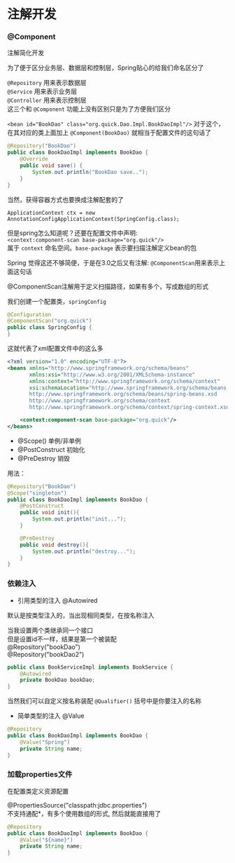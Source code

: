 # 注解开发

### @Component

注解简化开发  

为了便于区分业务层、数据层和控制层，Spring贴心的给我们命名区分了

`@Repository`  用来表示数据层  
`@Service`  用来表示业务层  
`@Controller` 用来表示控制层  
这三个和 `@Component` 功能上没有区别只是为了方便我们区分

`<bean id="BookDao" class="org.quick.Dao.Impl.BookDaoImpl"/>`
对于这个，在其对应的类上面加上 `@Component(BookDao)` 就相当于配置文件的这句话了
```java
@Repository("BookDao")
public class BookDaoImpl implements BookDao {
    @Override
    public void save() {
        System.out.println("BookDao save..");
    }
}
```

当然，获得容器方式也要换成注解配套的了
```
ApplicationContext ctx = new AnnotationConfigApplicationContext(SpringConfig.class);
```

但是spring怎么知道呢？还要在配置文件中声明:  
`<context:component-scan base-package="org.quick"/>`  
属于 `context` 命名空间。`base-package` 表示要扫描注解定义bean的包

Spring 觉得这还不够简便，于是在3.0之后又有注解: `@ComponentScan`用来表示上面这句话

@ComponentScan注解用于定义扫描路径，如果有多个，写成数组的形式

我们创建一个配置类，`springConfig`
```java
@Configuration
@ComponentScan("org.quick")
public class SpringConfig {
}
```
这就代表了xml配置文件中的这么多
```xml
<?xml version="1.0" encoding="UTF-8"?>
<beans xmlns="http://www.springframework.org/schema/beans"
       xmlns:xsi="http://www.w3.org/2001/XMLSchema-instance"
       xmlns:context="http://www.springframework.org/schema/context"
       xsi:schemaLocation="http://www.springframework.org/schema/beans
       http://www.springframework.org/schema/beans/spring-beans.xsd
       http://www.springframework.org/schema/context
       http://www.springframework.org/schema/context/spring-context.xsd">

    <context:component-scan base-package="org.quick"/>
</beans>
```

* @Scope()  单例/非单例
* @PostConstruct 初始化
* @PreDestroy 销毁

用法：
```java
@Repository("BookDao")
@Scope("singleton")
public class BookDaoImpl implements BookDao {
    @PostConstruct
    public void init(){
        System.out.println("init...");
    }

    @PreDestroy
    public void destroy(){
        System.out.println("destroy...");
    }
}
```

### 依赖注入

* 引用类型的注入  @Autowired

默认是按类型注入的，当出现相同类型，在按名称注入

当我设置两个类继承同一个接口  
但是设置id不一样，结果是第一个被装配  
@Repository("bookDao")  
@Repository("bookDao2")  
```java
public class BookServiceImpl implements BookService {
    @Autowired
    private BookDao bookDao;
}
```

当然我们可以自定义按名称装配 `@Qualifier()` 括号中是你要注入的名称

* 简单类型的注入 @Value

```java
@Repository
public class BookDaoImpl implements BookDao {
    @Value("Spring")
    private String name;
}
```

### 加载properties文件

在配置类定义资源配置  

@PropertiesSource("classpath:jdbc.properties")  
不支持通配*，有多个使用数组的形式, 然后就能直接用了

```java
@Repository
public class BookDaoImpl implements BookDao {
    @Value("${name}")
    private String name;
}
```

